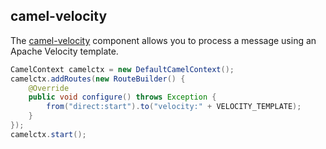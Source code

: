 ## camel-velocity

The [camel-velocity](http://camel.apache.org/velocity.html) component allows you to process a message using an Apache Velocity template. 

```java
CamelContext camelctx = new DefaultCamelContext();
camelctx.addRoutes(new RouteBuilder() {
    @Override
    public void configure() throws Exception {
        from("direct:start").to("velocity:" + VELOCITY_TEMPLATE);
    }
});
camelctx.start();
```
